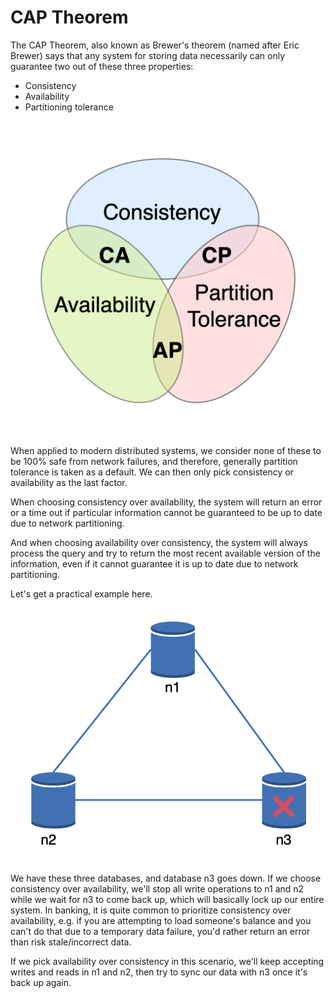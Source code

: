 # CAP Theorem

The CAP Theorem, also known as Brewer's theorem (named after Eric Brewer) says that any system for storing data necessarily can only guarantee two out of these three properties:

- Consistency
- Availability
- Partitioning tolerance

![Venn diagram representing the CAP Theorem](/Assets/cap-theorem.png)

When applied to modern distributed systems, we consider none of these to be 100% safe from network failures, and therefore, generally partition tolerance is taken as a default. We can then only pick consistency or availability as the last factor. 

When choosing consistency over availability, the system will return an error or a time out if particular information cannot be guaranteed to be up to date due to network partitioning. 

And when choosing availability over consistency, the system will always process the query and try to return the most recent available version of the information, even if it cannot guarantee it is up to date due to network partitioning.

Let's get a practical example here.

![CAP Theorem in practice](/Assets/cap-theorem-example.png)

We have these three databases, and database n3 goes down. If we choose consistency over availability, we'll stop all write operations to n1 and n2 while we wait for n3 to come back up, which will basically lock up our entire system. In banking, it is quite common to prioritize consistency over availability, e.g. if you are attempting to load someone's balance and you can't do that due to a temporary data failure, you'd rather return an error than risk stale/incorrect data.

If we pick availability over consistency in this scenario, we'll keep accepting writes and reads in n1 and n2, then try to sync our data with n3 once it's back up again.